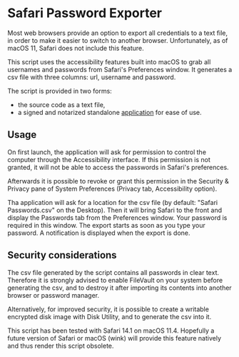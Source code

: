 # Safari Password Exporter

Most web browsers provide an option to export all credentials to a text file, in order to make it easier to switch to another browser. Unfortunately, as of macOS 11, Safari does not include this feature.

This script uses the accessibility features built into macOS to grab all usernames and passwords from Safari's Preferences window. It generates a csv file with three columns: url, username and password.

The script is provided in two forms:

- the source code as a text file,
- a signed and notarized standalone [application](https://github.com/franklefebvre/SafariPasswordExporter/raw/master/SafariPasswordExporter.dmg) for ease of use.

## Usage

On first launch, the application will ask for permission to control the computer through the Accessibility interface. If this permission is not granted, it will not be able to access the passwords in Safari's preferences.

Afterwards it is possible to revoke or grant this permission in the Security & Privacy pane of System Preferences (Privacy tab, Accessibility option).

Tha application will ask for a location for the csv file (by default: "Safari Passwords.csv" on the Desktop). Then it will bring Safari to the front and display the Passwords tab from the Preferences window. Your password is required in this window. The export starts as soon as you type your password. A notification is displayed when the export is done.

## Security considerations

The csv file generated by the script contains all passwords in clear text. Therefore it is strongly advised to enable FileVault on your system before generating the csv, and to destroy it after importing its contents into another browser or password manager.

Alternatively, for improved security, it is possible to create a writable encrypted disk image with Disk Utility, and to generate the csv into it.

This script has been tested with Safari 14.1 on macOS 11.4. Hopefully a future version of Safari or macOS (wink) will provide this feature natively and thus render this script obsolete.
